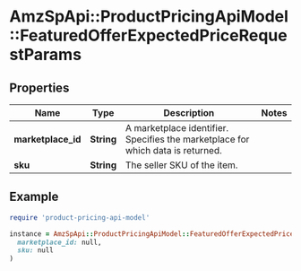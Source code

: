 # AmzSpApi::ProductPricingApiModel::FeaturedOfferExpectedPriceRequestParams

## Properties

| Name | Type | Description | Notes |
| ---- | ---- | ----------- | ----- |
| **marketplace_id** | **String** | A marketplace identifier. Specifies the marketplace for which data is returned. |  |
| **sku** | **String** | The seller SKU of the item. |  |

## Example

```ruby
require 'product-pricing-api-model'

instance = AmzSpApi::ProductPricingApiModel::FeaturedOfferExpectedPriceRequestParams.new(
  marketplace_id: null,
  sku: null
)
```

